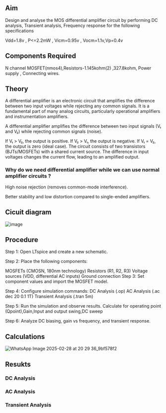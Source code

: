 ## Aim
Design and analyse the MOS differential amplifier circuit by performing DC analysis, Transient analysis, Frequency response for the following specifications 

Vdd=1.8v , P<=2.2mW , Vicm=0.95v , Vocm=1.1v,Vp=0.4v

## Components  Required
N channel MOSFET(nmos4),Resistors-1.145kohm(2) ,327.8kohm, Power supply , Connecting wires.

## Theory 

A differential amplifier is an electronic circuit that amplifies the difference between two input voltages while rejecting any common signals. It is a fundamental part of many analog circuits, particularly operational amplifiers and instrumentation amplifiers.

A differential amplifier amplifies the difference between two input signals (V₁ and V₂) while rejecting common signals (noise).

If V₁ > V₂, the output is positive.
If V₂ > V₁, the output is negative.
If V₁ = V₂, the output is zero (ideal case).
The circuit consists of two transistors (BJTs/MOSFETs) with a shared current source. The difference in input voltages changes the current flow, leading to an amplified output.

### Why do we need differential amplifier while we can use normal amplifier circuits ?

High noise rejection (removes common-mode interference).

Better stability and low distortion compared to single-ended amplifiers.
## Cicuit diagram 
![image](https://github.com/user-attachments/assets/0eafbbe4-9966-4a66-9a93-23290c5ace21)


## Procedure 

Step 1: Open LTspice and create a new schematic.

Step 2: Place the following components:

MOSFETs (CMOSN, 180nm technology)
Resistors (R1, R2, R3)
Voltage sources (VDD, differential AC inputs)
Ground connection
Step 3: Set component values and import the MOSFET model.

Step 4: Configure simulation commands:
DC Analysis (.op)
AC Analysis (.ac dec 20 0.1 1T)
Transient Analysis (.tran 5m)

Step 5: Run the simulation and observe results.
Calculate for operating point (Qpoint),Gain,Input and output swing,DC sweep
 
Step 6: Analyze DC biasing, gain vs frequency, and transient response.

## Calculations 
 
![WhatsApp Image 2025-02-28 at 20 29 36_9bf578f2](https://github.com/user-attachments/assets/a118b6b6-4276-4794-a310-f4d88b9442cd)

##  Resukts 
### DC Analysis
### AC Analysis
### Transient Analysis 




